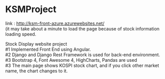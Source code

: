 # KSMProject

link : http://ksm-front-azure.azurewebsites.net/<br>
(it may take about a minute to load the page because of stock information loading speed. 

Stock Display website project<br>
#1 Implemented Front End using Angular.<br>
#2 Django and Django Rest Framework is used for back-end environment.<br>
#3 Bootstrap 4, Font Awesome 4, HighCharts, Pandas are used<br>
#3 The main page shows KOSPI stock chart, and if you click other market name, the chart changes to it.<br>
